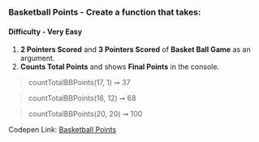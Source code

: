 ### Basketball Points - Create a function that takes:

#### Difficulty - Very Easy

1. **2 Pointers Scored** and **3 Pointers Scored** of **Basket Ball Game** as an argument. 
1. **Counts Total Points** and shows **Final Points** in the console.

> countTotalBBPoints(17, 1) ➞ 37 

> countTotalBBPoints(16, 12) ➞ 68

> countTotalBBPoints(20, 20) ➞ 100 

Codepen Link: [Basketball Points](https://codepen.io/javascriptstudent/pen/KKgmdxa)